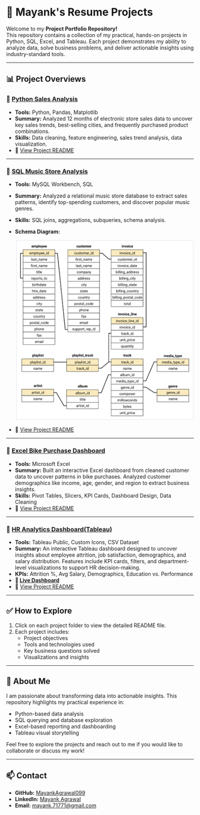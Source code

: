 # 🚀 Mayank's Resume Projects

Welcome to my **Project Portfolio Repository!**  
This repository contains a collection of my practical, hands-on projects in Python, SQL, Excel, and Tableau. Each project demonstrates my ability to analyze data, solve business problems, and deliver actionable insights using industry-standard tools.

---

## 📊 Project Overviews

### 📁 [Python Sales Analysis](./Sales-Analysis-Using-Python)
- **Tools:** Python, Pandas, Matplotlib
- **Summary:** Analyzed 12 months of electronic store sales data to uncover key sales trends, best-selling cities, and frequently purchased product combinations.
- **Skills:** Data cleaning, feature engineering, sales trend analysis, data visualization.
- 📄 [View Project README](./Sales-Analysis-Using-Python/README.md)

---

### 📁 [SQL Music Store Analysis](./SQL-Music-Store-Analysis)
- **Tools:** MySQL Workbench, SQL
- **Summary:** Analyzed a relational music store database to extract sales patterns, identify top-spending customers, and discover popular music genres.
- **Skills:** SQL joins, aggregations, subqueries, schema analysis.
- **Schema Diagram:**
  
  ![Database Schema](./SQL-Music-Store-Analysis/Music-Store-Data/schema_diagram.png?raw=true)

- 📄 [View Project README](./SQL-Music-Store-Analysis/README.md)

---

### 📁 [Excel Bike Purchase Dashboard](./Excel-Bike-Purchase-Dashboard)
- **Tools:** Microsoft Excel
- **Summary:** Built an interactive Excel dashboard from cleaned customer data to uncover patterns in bike purchases. Analyzed customer demographics like income, age, gender, and region to extract business insights.
- **Skills:** Pivot Tables, Slicers, KPI Cards, Dashboard Design, Data Cleaning
- 📄 [View Project README](./Excel-Bike-Purchase-Dashboard/README.md)

---

### 📁 [HR Analytics Dashboard(Tableau)](./HR-Analytics-Dashboard(Tableau))
- **Tools:** Tableau Public, Custom Icons, CSV Dataset
- **Summary:** An interactive Tableau dashboard designed to uncover insights about employee attrition, job satisfaction, demographics, and salary distribution. Features include KPI cards, filters, and department-level visualizations to support HR decision-making.
- **KPIs:** Attrition %, Avg Salary, Demographics, Education vs. Performance  
- **📍 [Live Dashboard](https://public.tableau.com/app/profile/mayank.agrawal6322/viz/HRDashboard_17509689006410/HRSummary)**  
- 📄 [View Project README](./HR-Analytics-Dashboard(Tableau)/README.md)

---

## ✅ How to Explore
1. Click on each project folder to view the detailed README file.
2. Each project includes:
   - Project objectives
   - Tools and technologies used
   - Key business questions solved
   - Visualizations and insights

---

## 📌 About Me
I am passionate about transforming data into actionable insights. This repository highlights my practical experience in:
- Python-based data analysis
- SQL querying and database exploration
- Excel-based reporting and dashboarding
- Tableau visual storytelling

Feel free to explore the projects and reach out to me if you would like to collaborate or discuss my work!

---

## 📫 Contact
- **GitHub:** [MayankAgrawal099](https://github.com/MayankAgrawal099)
- **LinkedIn:** [Mayank Agrawal](https://www.linkedin.com/in/agrawal-mayank-anil/)
- **Email:** mayank.71771@gmail.com
